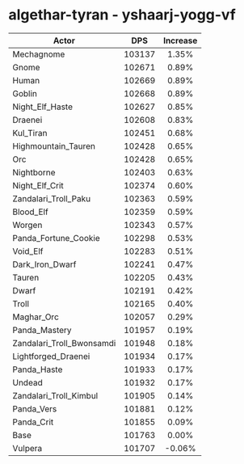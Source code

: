 # algethar-tyran - yshaarj-yogg-vf
| Actor | DPS | Increase |
|---|:---:|:---:|
|Mechagnome|103137|1.35%|
|Gnome|102671|0.89%|
|Human|102669|0.89%|
|Goblin|102668|0.89%|
|Night_Elf_Haste|102627|0.85%|
|Draenei|102608|0.83%|
|Kul_Tiran|102451|0.68%|
|Highmountain_Tauren|102428|0.65%|
|Orc|102428|0.65%|
|Nightborne|102403|0.63%|
|Night_Elf_Crit|102374|0.60%|
|Zandalari_Troll_Paku|102363|0.59%|
|Blood_Elf|102359|0.59%|
|Worgen|102343|0.57%|
|Panda_Fortune_Cookie|102298|0.53%|
|Void_Elf|102283|0.51%|
|Dark_Iron_Dwarf|102241|0.47%|
|Tauren|102205|0.43%|
|Dwarf|102191|0.42%|
|Troll|102165|0.40%|
|Maghar_Orc|102057|0.29%|
|Panda_Mastery|101957|0.19%|
|Zandalari_Troll_Bwonsamdi|101948|0.18%|
|Lightforged_Draenei|101934|0.17%|
|Panda_Haste|101933|0.17%|
|Undead|101932|0.17%|
|Zandalari_Troll_Kimbul|101905|0.14%|
|Panda_Vers|101881|0.12%|
|Panda_Crit|101855|0.09%|
|Base|101763|0.00%|
|Vulpera|101707|-0.06%|
